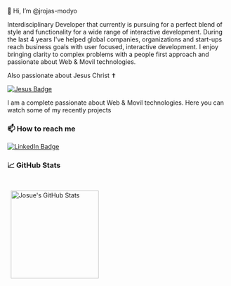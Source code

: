 👋 Hi, I’m @jrojas-modyo 

Interdisciplinary Developer that currently is pursuing for a perfect blend of style and functionality for a wide range of interactive development. During the last 4 years I've helped global companies, organizations and start-ups reach business goals with user focused, interactive development. I enjoy bringing clarity to complex problems with a people first approach and passionate about Web & Movil technologies. 

Also passionate about Jesus Christ ✝

[![Jesus Badge](https://img.shields.io/badge/Loving-Jesus-green)](https://www.biblegateway.com/passage/?search=Juan%203%3A16&version=RVR1960/) 


I am a complete passionate about Web & Movil technologies. Here you can watch some of my recently projects


### 📫 How to reach me

[![LinkedIn Badge](https://img.shields.io/badge/LinkedIn-Profile-informational?style=flat&logo=linkedin&logoColor=white&color=0D76A8)](https://www.linkedin.com/in/sylvester-josu%C3%A9-rojas-ca%C3%B1on-276058171/)


### &#x1f4c8; GitHub Stats

<br>

<a href="https://github.com/jrojas-partners">
  <img align="center" style="margin:0.5rem; height:200px" src="https://github-readme-stats.vercel.app/api?username=jrojas-partners&theme=dark&include_all_commits=true&hide_rank=false&show_icons=true&line_height=27&count_private=true&icon_color=20879e" alt="Josue's GitHub Stats" />
</a>
